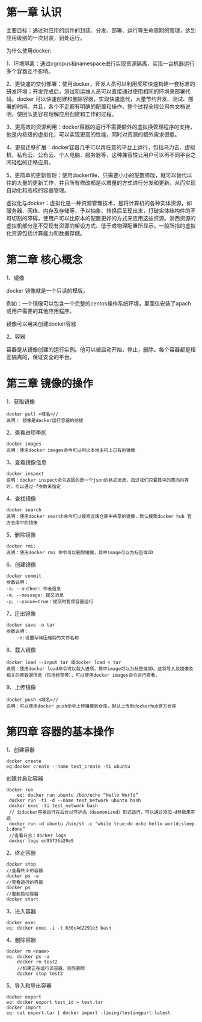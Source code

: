 # 第一章 认识

主要目标：通过对应用的组件的封装、分发、部署、运行等生命周期的管理，达到应用级别的一次封装，到处运行。

为什么使用docker:

​	1、环境隔离：通过cgropus和namespace进行实现资源隔离，实现一台机器运行多个容器互不影响。

​	2、更快速的交付部署：使用docker，开发人员可以利用奖项快速构建一套标准的研发环境；开发完成后，测试和运维人员可以直接通过使用相同的环境来部署代码。docker 可以快速创建和删除容器，实现快速迭代，大量节约开发、测试、部署的时间。并且，各个不走都有明确的配置和操作，整个过程全程公司内文档说明，使团队更容易理解应用创建和工作的过程。

​	3、更高效的资源利用：docker容器的运行不需要额外的虚拟换管理程序的支持，他是内核级的虚拟化，可以实现更高的性能，同时对资源的额外需求很低。

​	4、更易迁移扩展：docker容器几乎可以再任意的平台上运行，包括乌力吉、虚拟机、私有云、公有云、个人电脑、服务器等，这种兼容性让用户可以再不同平台之间轻松的迁移应用。

​	5、更简单的更新管理：使用dockerfile，只需要小小的配置修改，就可以替代以往的大量的更新工作，并且所有修改都是以增量的方式进行分发和更新，从而实现自动化和高校的容器管理。 

虚拟化与docker：虚拟化是一种资源管理技术，是将计算机的各种实体资源，如服务器、网络、内存及存储等，予以抽象、转换后呈现出来，打破实体结构件的不可切割的障碍，使用户可以比原本的配置更好的方式来应用这些资源。浙西资源的虚拟机部分是不受现有资源的架设方式、低于或物理配置所显示。一般所指的虚拟化资源包括计算能力和数据存储。

# 第二章 核心概念

1、镜像

docker 镜像就是一个只读的模版。

例如：一个镜像可以包含一个完整的centos操作系统环境，里面仅安装了apach或用户需要的其他应用程序。

镜像可以用来创建docker容器

2、容器

容器是从镜像创建的运行实例。他可以被启动开始，停止，删除。每个容器都是相互隔离的，保证安全的平台。

# 第三章 镜像的操作

1、获取镜像

```
docker pull <域名>//
说明： 镜像是docker运行容器的前提
```

2、查看进项李彪

```
docker images
说明：使用docker images命令可以列出本地主机上已有的镜像
```

3、查看镜像信息

```
docker inspect
说明：docker inspect命令返回的是一个json的格式消息，日过我们只要其中的意向内容时，可以通过-f参数来指定
```

4、查找镜像

```
docker search
说明：使用docker search命令可以搜索远端仓库中共享的镜像，默认搜索docker hub 官方仓库中的镜像
```

5、删除镜像

```
docker rmi:
说明：使用docker rmi 命令可以删除镜像，其中image可以为标签或ID
```

6、创建镜像

```
docker commit
参数说明：
-a，--author: 作者信息
-m，--message: 提交消息
-p，--pause=true：提交时暂停容器运行
```

7、迁出镜像

```
docker save -o tar
参数说明：
	-o:设置存储压缩后的文件名称
```

8、载入镜像

```
docker load --input tar 或docker load < tar
说明：使用docker load命令可以载入进项，其中image可以为标签或ID。这将导入及镜像及相关的原数据信息（包括标签等），可以使用docker images命令进行查看，
```

9、上传镜像

```
docker push <域名>//
说明：可以使用docker push命令上传镜像到仓库，默认上传到dockerhub官方仓库
```

# 第四章 容器的基本操作

1、创建容器

```
docker create 
eq:docker create --name test_create -ti ubuntu
```

创建并启动容器

```
docker run
	eq: docker run ubuntu /bin/echo “Hello World”
 docker run -ti -d --name test_network ubuntu bash
 docker exec -ti test_network bash
 // 让docker容器运行在后台以守护态（daemonized）形式运行，可以通过添加-d参数来实现
 docker run –d ubuntu /bin/sh -c "while true;do echo hello world;sleep 1;done”
 //查看日志：docker logs
 docker logs ed95736a20e9
```

2、终止容器

```
docker stop
//查看终止的容器
docker ps -a
//查看运行的容器
docker ps
//重新启动容器
docker start
```

3、进入容器

```
docker exec
eq: docker exec -i -t 630c4d2291e3 bash
```

4、删除容器

```
docker rm <name>
eq: docker ps -a 
	docker rm test2
	//如果正在运行该容器，则先删除
	docker stop test2
```

5、导入和导出容器

```
docker export
eq: docker export test_id > test.tar
docker import
eq: cat export.tar | docker import -liming/testingport:latest
```

